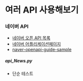# 여러 API 사용해보기


### 네이버 API 
- [네이버 오픈 API 목록](https://developers.naver.com/products/intro/plan/)
- [네이버 어플리케이션페이지](https://developers.naver.com/apps/#/list)
- [naver-openapi-guide-sample](https://github.com/naver/naver-openapi-guide/tree/draft/sample)

##### api_News.py
- 단순 테스트
